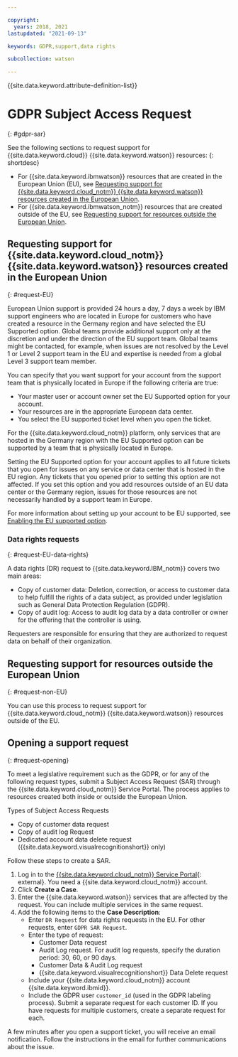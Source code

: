 ```yaml
---

copyright:
  years: 2018, 2021
lastupdated: "2021-09-13"

keywords: GDPR,support,data rights

subcollection: watson

---
```


{{site.data.keyword.attribute-definition-list}}

# GDPR Subject Access Request
{: #gdpr-sar}

See the following sections to request support for {{site.data.keyword.cloud}} {{site.data.keyword.watson}} resources:
{: shortdesc}

- For {{site.data.keyword.ibmwatson}} resources that are created in the European Union (EU), see [Requesting support for {{site.data.keyword.cloud_notm}} {{site.data.keyword.watson}} resources created in the European Union](#request-EU).
- For {{site.data.keyword.ibmwatson_notm}} resources that are created outside of the EU, see [Requesting support for resources outside the European Union](#request-non-EU).

## Requesting support for {{site.data.keyword.cloud_notm}} {{site.data.keyword.watson}} resources created in the European Union
{: #request-EU}

European Union support is provided 24 hours a day, 7 days a week by IBM support engineers who are located in Europe for customers who have created a resource in the Germany region and have selected the EU Supported option. Global teams provide additional support only at the discretion and under the direction of the EU support team. Global teams might be contacted, for example, when issues are not resolved by the Level 1 or Level 2 support team in the EU and expertise is needed from a global Level 3 support team member.

You can specify that you want support for your account from the support team that is physically located in Europe if the following criteria are true:

- Your master user or account owner set the EU Supported option for your account.
- Your resources are in the appropriate European data center.
- You select the EU supported ticket level when you open the ticket.

For the {{site.data.keyword.cloud_notm}} platform, only services that are hosted in the Germany region with the EU Supported option can be supported by a team that is physically located in Europe.

Setting the EU Supported option for your account applies to all future tickets that you open for issues on any service or data center that is hosted in the EU region. Any tickets that you opened prior to setting this option are not affected. If you set this option and you add resources outside of an EU data center or the Germany region, issues for those resources are not necessarily handled by a support team in Europe.

For more information about setting up your account to be EU supported, see [Enabling the EU supported option](/docs/account?topic=account-eu-hipaa-supported#eu-hipaa-supported).

### Data rights requests
{: #request-EU-data-rights}

A data rights (DR) request to {{site.data.keyword.IBM_notm}} covers two main areas:

- Copy of customer data: Deletion, correction, or access to customer data to help fulfill the rights of a data subject, as provided under legislation such as General Data Protection Regulation (GDPR).
- Copy of audit log: Access to audit log data by a data controller or owner for the offering that the controller is using.

Requesters are responsible for ensuring that they are authorized to request data on behalf of their organization.

## Requesting support for resources outside the European Union
{: #request-non-EU}

You can use this process to request support for {{site.data.keyword.cloud_notm}} {{site.data.keyword.watson}} resources outside of the EU.

## Opening a support request
{: #request-opening}

To meet a legislative requirement such as the GDPR, or for any of the following request types, submit a Subject Access Request (SAR) through the {{site.data.keyword.cloud_notm}} Service Portal. The process applies to resources created both inside or outside the European Union.

Types of Subject Access Requests

- Copy of customer data request
- Copy of audit log Request
- Dedicated account data delete request ({{site.data.keyword.visualrecognitionshort}} only)

Follow these steps to create a SAR.

1.  Log in to the [{{site.data.keyword.cloud_notm}} Service Portal](https://watson.service-now.com/wcp?id=csp_homepage){: external}. You need a {{site.data.keyword.cloud_notm}} account.
1.  Click **Create a Case**.
1.  Enter the {{site.data.keyword.watson}} services that are affected by the request. You can include multiple services in the same request.
1.  Add the following items to the **Case Description**:
    - Enter `DR Request` for data rights requests in the EU. For other requests, enter `GDPR SAR Request`.
    - Enter the type of request:
        - Customer Data request
        - Audit Log request. For audit log requests, specify the duration period: 30, 60, or 90 days.
        - Customer Data & Audit Log request
        - {{site.data.keyword.visualrecognitionshort}} Data Delete request
    - Include your {{site.data.keyword.cloud_notm}} account {{site.data.keyword.ibmid}}.
    - Include the GDPR user `customer_id` (used in the GDPR labeling process). Submit a separate request for each customer ID. If you have requests for multiple customers, create a separate request for each.

A few minutes after you open a support ticket, you will receive an email notification. Follow the instructions in the email for further communications about the issue.
